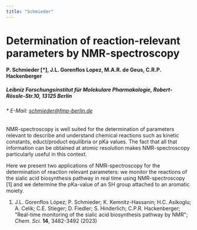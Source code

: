 ```yaml
---
title: "Schmieder"
---
```


# Determination of reaction-relevant parameters by NMR-spectroscopy

#### P. Schmieder [\*], J.L. Gorenflos Lopez, M.A.R. de Geus, C.R.P. Hackenberger

##### Leibniz Forschungsinstitut für Molekulare Pharmakologie, Robert-Rössle-Str.10, 13125 Berlin

###### \* E-Mail: schmieder@fmp-berlin.de

NMR-spectroscopy is well suited for the determination of parameters
relevant to describe and understand chemical reactions such as kinetic
constants, educt/product equilibria or pKa values. The fact that all
that information can be obtained at atomic resolution makes
NMR-spectroscopy particularly useful in this context.

Here we present two applications of NMR-spectroscopy for the
determination of reaction relevant parameters: we monitor the reactions
of the sialic acid biosynthesis pathway in real time using
NMR-spectroscopy [1] and we determine the pKa-value of an SH group
attached to an aromatic moiety.

1.  J.L. Gorenflos López; P. Schmieder; K. Kemnitz-Hassanin; H.C.
    Asikoglu; A. Celik; C.E. Stieger; D. Fiedler; S. Hinderlich; C.P.R.
    Hackenberger; \"Real-time monitoring of the sialic acid biosynthesis
    pathway by NMR\"; _Chem. Sci._ **14**, 3482-3492 (2023)
